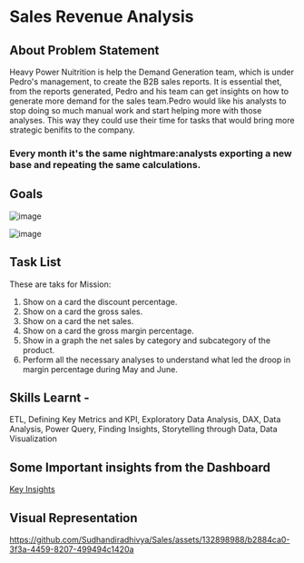 # Sales Revenue Analysis 


## About Problem Statement
Heavy Power Nuitrition is help the Demand Generation team, which is under Pedro's management, to create the B2B sales reports. It is essential thet, from the reports generated, Pedro and his team can get insights on how to generate more demand for the sales team.Pedro would like his analysts to stop doing so much manual work and start helping more with those analyses. This way they could use their time for tasks that would bring more strategic benifits to the company.
### Every month it's the same nightmare:analysts exporting a new base and repeating the same calculations.

## Goals

![image](https://github.com/Sudhandiradhivya/Sales/assets/132898988/ab4c7ea4-4b97-4b9e-bed2-a93318788112)

![image](https://github.com/Sudhandiradhivya/Sales/assets/132898988/d1ec25d8-c033-4e12-a0e4-801c3bbfed46)


## Task List
These are taks for Mission:

1. Show on a card the discount percentage.
2. Show on a card the gross sales.
3. Show on a card the net sales.
4. Show on a card the gross margin percentage.
5. Show in a graph the net sales by category and subcategory of the product.
6. Perform all the necessary analyses to understand what led the droop in margin percentage during May and June.


## Skills Learnt - 
ETL, Defining Key Metrics and KPI, Exploratory Data Analysis, DAX, Data Analysis, Power Query, Finding Insights, Storytelling through Data, Data Visualization

## Some Important insights from the Dashboard

[Key Insights](https://github.com/Sudhandiradhivya/Sales/files/14435970/Sales.pdf)


## Visual Representation
https://github.com/Sudhandiradhivya/Sales/assets/132898988/b2884ca0-3f3a-4459-8207-499494c1420a


